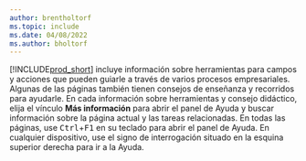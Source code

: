 ```yaml
---
author: brentholtorf
ms.topic: include
ms.date: 04/08/2022
ms.author: bholtorf
---
```

[!INCLUDE[prod_short](prod_short.md)] incluye información sobre herramientas para campos y acciones que pueden guiarle a través de varios procesos empresariales. Algunas de las páginas también tienen consejos de enseñanza y recorridos para ayudarle. En cada información sobre herramientas y consejo didáctico, elija el vínculo **Más información** para abrir el panel de Ayuda y buscar información sobre la página actual y las tareas relacionadas. En todas las páginas, use <kbd>Ctrl</kbd>+<kbd>F1</kbd> en su teclado para abrir el panel de Ayuda. En cualquier dispositivo, use el signo de interrogación situado en la esquina superior derecha para ir a la Ayuda.  
